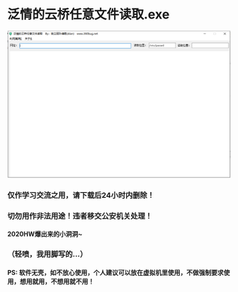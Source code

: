 # 泛情的云桥任意文件读取.exe

![](./img/1.png)

### 仅作学习交流之用，请下载后24小时内删除！

### 切勿用作非法用途！违者移交公安机关处理！

#### 2020HW爆出来的小洞洞~

### （轻喷，我用脚写的...）

#### PS: 软件无壳，如不放心使用，个人建议可以放在虚拟机里使用，不做强制要求使用，想用就用，不想用就不用！ 